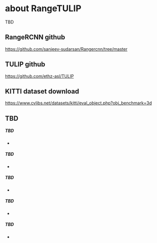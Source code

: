 # about RangeTULIP
TBD

## RangeRCNN github
https://github.com/sanjeev-sudarsan/Rangercnn/tree/master
## TULIP github
https://github.com/ethz-asl/TULIP
## KITTI dataset download
https://www.cvlibs.net/datasets/kitti/eval_object.php?obj_benchmark=3d

TBD
-------------

##### TBD
- 
##### TBD
- 
##### TBD
- 
##### TBD
- 
##### TBD
- 
 
